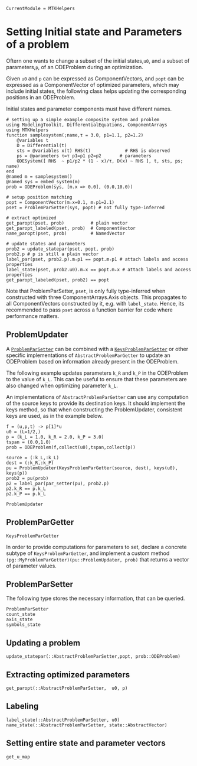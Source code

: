 ```@meta
CurrentModule = MTKHelpers
```

# Setting Initial state and Parameters of a problem

Oftern one wants to change a subset of the initial
states,`u0`, and a subset of parameters,`p`, of an ODEProblem during an optimization.

Given `u0` and `p` can be expressed as ComponentVectors, 
and `popt` can be expressed as a ComponentVector of optimized parameters, 
which may include initial states,
the following class helps updating the corresponding positions in 
an ODEProblem.

Initial states and parameter components must have different names.

```@example doc
# setting up a simple example composite system and problem
using ModelingToolkit, DifferentialEquations, ComponentArrays
using MTKHelpers
function samplesystem(;name,τ = 3.0, p1=1.1, p2=1.2) 
    @variables t 
    D = Differential(t) 
    sts = @variables x(t) RHS(t)             # RHS is observed
    ps = @parameters τ=τ p1=p1 p2=p2       # parameters
    ODESystem([ RHS  ~ p1/p2 * (1 - x)/τ, D(x) ~ RHS ], t, sts, ps; name)
end                     
@named m = samplesystem()
@named sys = embed_system(m)
prob = ODEProblem(sys, [m.x => 0.0], (0.0,10.0))

# setup position matching
popt = ComponentVector(m₊x=0.1, m₊p1=2.1)
pset = ProblemParSetter(sys, popt) # not fully type-inferred

# extract optimized 
get_paropt(pset, prob)          # plain vector
get_paropt_labeled(pset, prob)  # ComponentVector
name_paropt(pset, prob)         # NamedVector 

# update states and parameters
prob2 = update_statepar(pset, popt, prob)
prob2.p # p is still a plain vector
label_par(pset, prob2.p).m₊p1 == popt.m₊p1 # attach labels and access properties
label_state(pset, prob2.u0).m₊x == popt.m₊x # attach labels and access properties
get_paropt_labeled(pset, prob2) == popt
```

Note that ProblemParSetter, `pset`, is only fully type-inferred when constructed with 
three ComponentArrays.Axis objects. This propagates to all ComponentVectors 
constructed by it, e.g. with `label_state`.
Hence, its recommended to pass `pset` across a function barrier for code
where performance matters.

## ProblemUpdater
A [`ProblemParSetter`](@ref) can be combined with a [`KeysProblemParGetter`](@ref)
or other specific implementations of `AbstractProblemParGetter` to 
update an ODEProblem based on information already present in the ODEProblem.

The following example updates parameters `k_R` and `k_P` in the ODEProblem
to the value of `k_L`. This can be useful to ensure that these parameters
are also changed when optimizing parameter `k_L`.

An implementations of `AbstractProblemParGetter` can use any computation of
the source keys to provide its destination keys. It should implement the keys method,
so that when constructing the ProblemUpdater, consistent keys are used,
as in the example below.

```@example doc
f = (u,p,t) -> p[1]*u
u0 = (L=1/2,)
p = (k_L = 1.0, k_R = 2.0, k_P = 3.0)
tspan = (0.0,1.0)
prob = ODEProblem(f,collect(u0),tspan,collect(p))

source = (:k_L,:k_L)
dest = (:k_R,:k_P)
pu = ProblemUpdater(KeysProblemParGetter(source, dest), keys(u0), keys(p))
prob2 = pu(prob)
p2 = label_par(par_setter(pu), prob2.p)
p2.k_R == p.k_L
p2.k_P == p.k_L
```

```@docs
ProblemUpdater
```

## ProblemParGetter

```@docs
KeysProblemParGetter
```

In order to provide computations for parameters to set, declare a
concrete subtype of `KeysProblemParGetter`, and implement a custom 
method `(pg::MyProblemParGetter)(pu::ProblemUpdater, prob)` that returns
a vector of parameter values.

## ProblemParSetter

The following type stores the necessary information, that can be queried.
```@docs
ProblemParSetter
count_state
axis_state
symbols_state
```

## Updating a problem 
```@docs
update_statepar(::AbstractProblemParSetter,popt, prob::ODEProblem)
```

## Extracting optimized parameters
```@docs
get_paropt(::AbstractProblemParSetter,  u0, p)
```

## Labeling 
```@docs
label_state(::AbstractProblemParSetter, u0)
name_state(::AbstractProblemParSetter, state::AbstractVector)
```

## Setting entire state and parameter vectors
```@docs
get_u_map
```
